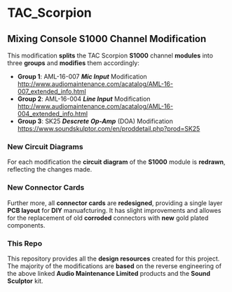 # TAC_Scorpion
## Mixing Console S1000 Channel Modification

This modification **splits** the TAC Scorpion **S1000** channel **modules** into three **groups** and **modifies** them accordingly:

*   **Group 1**: AML-16-007 ***Mic Input*** Modification<br>
    <http://www.audiomaintenance.com/acatalog/AML-16-007_extended_info.html>
*   **Group 2**: AML-16-004 ***Line Input*** Modification<br>
    <http://www.audiomaintenance.com/acatalog/AML-16-004_extended_info.html>
*   **Group 3**: SK25 ***Descrete Op-Amp*** (DOA) Modification<br>
    <https://www.soundskulptor.com/en/proddetail.php?prod=SK25>

### New Circuit Diagrams
For each modification the **circuit diagram** of the **S1000** module is **redrawn**, reflecting the changes made.

### New Connector Cards
Further more, all **connector cards** are **redesigned**, providing a single layer **PCB layout** for **DIY** manuafcturing. It has slight improvements and allowes for the replacement of old **corroded** connectors with **new** gold plated components.

### This Repo
This repository provides all the **design resources** created for this project. The majority of the modifications are **based** on the reverse engineering of the above linked **Audio Maintenance Limited** products and the **Sound Sculptor** kit.


